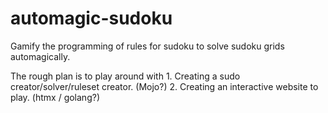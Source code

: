 # automagic-sudoku
Gamify the programming of rules for sudoku to solve sudoku grids
automagically.

The rough plan is to play around with
    1. Creating a sudo creator/solver/ruleset creator. (Mojo?)
    2. Creating an interactive website to play. (htmx / golang?)
